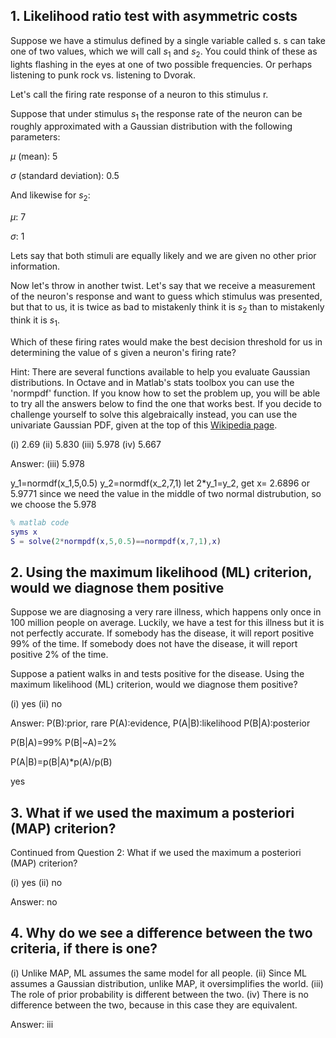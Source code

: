## 1. Likelihood ratio test with asymmetric costs
Suppose we have a stimulus defined by a single variable called s. s can take one of two values, which we will call $s_1$ and $s_2$. You could think of these as lights flashing in the eyes at one of two possible frequencies. Or perhaps listening to punk rock vs. listening to Dvorak.

Let's call the firing rate response of a neuron to this stimulus r.

Suppose that under stimulus $s_1$ the response rate of the neuron can be roughly approximated with a Gaussian distribution with the following parameters:

$\mu$ (mean): 5

$\sigma$ (standard deviation): 0.5

And likewise for $s_2$:

$\mu$: 7

$\sigma$: 1

Lets say that both stimuli are equally likely and we are given no other prior information.

Now let's throw in another twist. Let's say that we receive a measurement of the neuron's response and want to guess which stimulus was presented, but that to us, it is twice as bad to mistakenly think it is $s_2$ than to mistakenly think it is $s_1$.

Which of these firing rates would make the best decision threshold for us in determining the value of s given a neuron's firing rate?

Hint: There are several functions available to help you evaluate Gaussian distributions. In Octave and in Matlab's stats toolbox you can use the 'normpdf' function. If you know how to set the problem up, you will be able to try all the answers below to find the one that works best. If you decide to challenge yourself to solve this algebraically instead, you can use the univariate Gaussian PDF, given at the top of this [Wikipedia page](https://en.wikipedia.org/wiki/Normal_distribution).

(i) 2.69
(ii) 5.830
(iii) 5.978
(iv) 5.667

Answer:
(iii) 5.978

y_1=normdf(x_1,5,0.5)
y_2=normdf(x_2,7,1)
let 2*y_1=y_2, get x= 2.6896 or 5.9771
since we need the value in the middle of two normal distrubution, so we choose the 5.978

```matlab
% matlab code 
syms x
S = solve(2*normpdf(x,5,0.5)==normpdf(x,7,1),x)
```

## 2. Using the maximum likelihood (ML) criterion, would we diagnose them positive
Suppose we are diagnosing a very rare illness, which happens only once in 100 million people on average. Luckily, we have a test for this illness but it is not perfectly accurate. If somebody has the disease, it will report positive 99% of the time. If somebody does not have the disease, it will report positive 2% of the time.

Suppose a patient walks in and tests positive for the disease. Using the maximum likelihood (ML) criterion, would we diagnose them positive?

(i) yes
(ii) no

Answer:
P(B):prior, rare
P(A):evidence, 
P(A|B):likelihood
P(B|A):posterior

P(B|A)=99%
P(B|~A)=2%

P(A|B)=p(B|A)*p(A)/p(B)

yes

## 3. What if we used the maximum a posteriori (MAP) criterion?
Continued from Question 2:
What if we used the maximum a posteriori (MAP) criterion?

(i) yes
(ii) no

Answer:
no

## 4. Why do we see a difference between the two criteria, if there is one?
(i) Unlike MAP, ML assumes the same model for all people.
(ii) Since ML assumes a Gaussian distribution, unlike MAP, it oversimplifies the world.
(iii) The role of prior probability is different between the two.
(iv) There is no difference between the two, because in this case they are equivalent.

Answer:
iii
